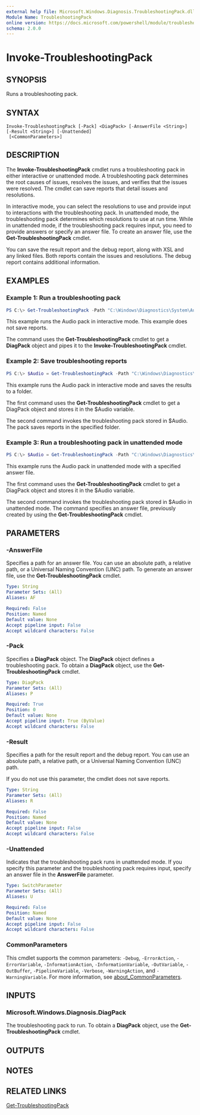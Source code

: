 ```yaml
---
external help file: Microsoft.Windows.Diagnosis.TroubleshootingPack.dll-Help.xml
Module Name: TroubleshootingPack
online version: https://docs.microsoft.com/powershell/module/troubleshootingpack/invoke-troubleshootingpack?view=windowsserver2012-ps&wt.mc_id=ps-gethelp
schema: 2.0.0
---
```


# Invoke-TroubleshootingPack

## SYNOPSIS
Runs a troubleshooting pack.

## SYNTAX

```
Invoke-TroubleshootingPack [-Pack] <DiagPack> [-AnswerFile <String>] [-Result <String>] [-Unattended]
 [<CommonParameters>]
```

## DESCRIPTION
The **Invoke-TroubleshootingPack** cmdlet runs a troubleshooting pack in either interactive or unattended mode.
A troubleshooting pack determines the root causes of issues, resolves the issues, and verifies that the issues were resolved.
The cmdlet can save reports that detail issues and resolutions.

In interactive mode, you can select the resolutions to use and provide input to interactions with the troubleshooting pack.
In unattended mode, the troubleshooting pack determines which resolutions to use at run time.
While in unattended mode, if the troubleshooting pack requires input, you need to provide answers or specify an answer file.
To create an answer file, use the **Get-TroubleshootingPack** cmdlet.

You can save the result report and the debug report, along with XSL and any linked files.
Both reports contain the issues and resolutions.
The debug report contains additional information.

## EXAMPLES

### Example 1: Run a troubleshooting pack
```powershell
PS C:\> Get-TroubleshootingPack -Path "C:\Windows\Diagnostics\System\Audio" | Invoke-TroubleshootingPack
```

This example runs the Audio pack in interactive mode.
This example does not save reports.

The command uses the **Get-TroubleshootingPack** cmdlet to get a **DiagPack** object and pipes it to the **Invoke-TroubleshootingPack** cmdlet.

### Example 2: Save troubleshooting reports
```powershell
PS C:\> $Audio = Get-TroubleshootingPack -Path "C:\Windows\Diagnostics\System\Audio" PS C:\>Invoke-TroubleshootingPack -Pack $Audio -Result "C:\DiagResult"
```

This example runs the Audio pack in interactive mode and saves the results to a folder.

The first command uses the **Get-TroubleshootingPack** cmdlet to get a DiagPack object and stores it in the $Audio variable.

The second command invokes the troubleshooting pack stored in $Audio.
The pack saves reports in the specified folder.

### Example 3: Run a troubleshooting pack in unattended mode
```powershell
PS C:\> $Audio = Get-TroubleshootingPack -Path "C:\Windows\Diagnostics\System\Audio" PS C:\>Invoke-TroubleshootingPack -Pack $Audio -AnswerFile "AudioAnswerFile.xml" -Unattended
```

This example runs the Audio pack in unattended mode with a specified answer file.

The first command uses the **Get-TroubleshootingPack** cmdlet to get a DiagPack object and stores it in the $Audio variable.

The second command invokes the troubleshooting pack stored in $Audio in unattended mode.
The command specifies an answer file, previously created by using the **Get-TroubleshootingPack** cmdlet.

## PARAMETERS

### -AnswerFile
Specifies a path for an answer file.
You can use an absolute path, a relative path, or a Universal Naming Convention (UNC) path.
To generate an answer file, use the **Get-TroubleshootingPack** cmdlet.

```yaml
Type: String
Parameter Sets: (All)
Aliases: AF

Required: False
Position: Named
Default value: None
Accept pipeline input: False
Accept wildcard characters: False
```

### -Pack
Specifies a **DiagPack** object.
The **DiagPack** object defines a troubleshooting pack.
To obtain a **DiagPack** object, use the **Get-TroubleshootingPack** cmdlet.

```yaml
Type: DiagPack
Parameter Sets: (All)
Aliases: P

Required: True
Position: 0
Default value: None
Accept pipeline input: True (ByValue)
Accept wildcard characters: False
```

### -Result
Specifies a path for the result report and the debug report.
You can use an absolute path, a relative path, or a Universal Naming Convention (UNC) path.

If you do not use this parameter, the cmdlet does not save reports.

```yaml
Type: String
Parameter Sets: (All)
Aliases: R

Required: False
Position: Named
Default value: None
Accept pipeline input: False
Accept wildcard characters: False
```

### -Unattended
Indicates that the troubleshooting pack runs in unattended mode.
If you specify this parameter and the troubleshooting pack requires input, specify an answer file in the **AnswerFile** parameter.

```yaml
Type: SwitchParameter
Parameter Sets: (All)
Aliases: U

Required: False
Position: Named
Default value: None
Accept pipeline input: False
Accept wildcard characters: False
```

### CommonParameters
This cmdlet supports the common parameters: `-Debug`, `-ErrorAction`, `-ErrorVariable`, `-InformationAction`, `-InformationVariable`, `-OutVariable`, `-OutBuffer`, `-PipelineVariable`, `-Verbose`, `-WarningAction`, and `-WarningVariable`. For more information, see [about_CommonParameters](https://go.microsoft.com/fwlink/?LinkID=113216).

## INPUTS

### Microsoft.Windows.Diagnosis.DiagPack
The troubleshooting pack to run.
To obtain a **DiagPack** object, use the **Get-TroubleshootingPack** cmdlet.

## OUTPUTS

## NOTES

## RELATED LINKS

[Get-TroubleshootingPack](./Get-TroubleshootingPack.md)

